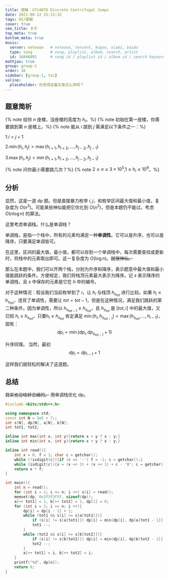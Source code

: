 ```yaml
---
title: 题解：CF1407D Discrete Centrifugal Jumps
date: 2021-08-12 15:13:32
tags: OI/题解
cover: true
seo_title: 关于
top_meta: true
bottom_meta: true
music:
  server: netease   # netease, tencent, kugou, xiami, baidu
  type: song        # song, playlist, album, search, artist
  id: 16846091      # song id / playlist id / album id / search keyword
mathjax: true
group: group-1
order: 16
sidebar: [group-1, toc]
valine:
  placeholder: 你觉得这篇文章怎么样呢？
---
```


## 题意简析

{% note 给你 $n$ 座楼，没座楼的高度为 $h_i$。%}
{% note 初始在第一座楼，你需要跳到第 $n$ 座楼上。%}
{% note 能从 $i$ 跳到 $j$ 需满足以下条件之一：%}

$1. i = j + 1$

$2. \min(h_i,h_j) > \max(h_{i+1},h_{i+2},...,h_{j-2},h_{j-1})$

$3. \max(h_i,h_j) < \min(h_{i+1},h_{i+2},...,h_{j-2},h_{j-1})$

{% note 问你最小需要跳几次？%}
{% note  $2\le n \le 3\times 10^5$,$1\le h_i \le 10^9$。%}

## 分析

显然，这是一道 dp 题。但是直接暴力枚举 $i,j$，和枚举区间最大值和最小值，复杂度为 $O(n^3)$。可能某些神仙能把它优化到 $O(n^2)$，但是本题仍不能过。考虑 $O(n\log n)$ 的算法。

这里考虑单调栈。什么是单调栈？

单调栈，是指一个栈中，所有的元素均满足一种**单调性**。它可以是升序，也可以是降序，只要满足单调皆可。

在这里，区间的最大值，最小值，都可以存到一个单调栈中，每次需要查找或更新时，将栈中的元素取出即可。这一复杂度为 $O(\log n)$。~~就很神仙。~~

那么在本题中，我们可以开两个栈，分别为升序和降序，表示题意中最大值和最小值能跳跃的条件。方便规定，我们将栈顶元素最大表示为降序。记 $s$ 表示降序的单调栈，且 $s$ 中保存的元素是它在 $h$ 中的编号。

对于这种情况：假设我们当前枚举到了 $i$，让 $h_i$ 与栈顶 $h_{s_{tot}}$ 进行比较。如果 $h_i\le h_{s_{tot}}$，违背了单调性，需要让 $tot=tot-1$，但是在这种情况，满足我们跳跃的第二种条件。因为单调性，所以 $h_{s_{tot-1}}\le h_{s_{tot}}$，且 $h_{s_{tot}}$ 是 $[tot,i]$ 中的最大值，又已知  $h_i\le h_{s_{tot}}$，只要$h_i\not = h_{s_{tot}}$ 肯定满足 $\min(h_i,h_{s_{tot-1}})<\max(h_{s_{tot}},...,h_{i-1})$，固有：
$$dp_i=\min(dp_i,dp_{s_{tot-1}}+1)$$

升序同理。
当然，最初
$$dp_i=dp_{i-1}+1$$

这样我们就轻松的解决了这道题。
## 总结
~~其实也没啥好总结的。~~ 用单调栈优化 dp。

```cpp
#include <bits/stdc++.h>

using namespace std;
const int N = 3e5 + 7;;
int s[N], dp[N], a[N], b[N];
int tot1, tot2;

inline int max(int x, int y){return x > y ? x : y;}
inline int min(int x, int y){return x < y ? x : y;}

inline int read(){
	int x = 0, f = 1; char c = getchar();
	while (!isdigit(c)){if (c == '-') f = -1; c = getchar();}
	while (isdigit(c)){x = (x << 3) + (x << 1) + c - '0'; c = getchar();}
	return x * f;
}

int main(){
	int n = read();
	for (int i = 1; i <= n; i ++) s[i] = read();
	memset(dp, 0x3f3f3f3f, sizeof(dp));
	a[++ tot1] = 1, b[++ tot2] = 1, dp[1] = 0;
	for (int i = 2; i <= n; i ++){
		dp[i] = dp[i - 1] + 1;
		while (tot1 && s[i] >= s[a[tot1]]){
			if (s[i] != s[a[tot1]]) dp[i] = min(dp[i], dp[a[tot1 - 1]] + 1);
			tot1 --;
		}
		while (tot2 && s[i] <= s[b[tot2]]){
			if (s[i] != s[b[tot2]]) dp[i] = min(dp[i], dp[b[tot2 - 1]] + 1);
			tot2 --;
		} 
		a[++ tot1] = i, b[++ tot2] = i;
	}
	printf("%d", dp[n]);
	return 0;
}
```